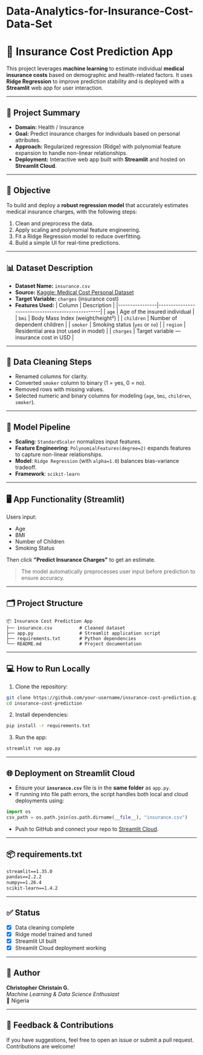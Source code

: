 # Data-Analytics-for-Insurance-Cost-Data-Set


# 💼 Insurance Cost Prediction App

This project leverages **machine learning** to estimate individual **medical insurance costs** based on demographic and health-related factors. It uses **Ridge Regression** to improve prediction stability and is deployed with a **Streamlit** web app for user interaction.

---

## 📘 Project Summary

- **Domain:** Health / Insurance
- **Goal:** Predict insurance charges for individuals based on personal attributes.
- **Approach:** Regularized regression (Ridge) with polynomial feature expansion to handle non-linear relationships.
- **Deployment:** Interactive web app built with **Streamlit** and hosted on **Streamlit Cloud**.

---

## 🧠 Objective

To build and deploy a **robust regression model** that accurately estimates medical insurance charges, with the following steps:

1. Clean and preprocess the data.
2. Apply scaling and polynomial feature engineering.
3. Fit a Ridge Regression model to reduce overfitting.
4. Build a simple UI for real-time predictions.

---

## 📊 Dataset Description

- **Dataset Name:** `insurance.csv`
- **Source:** [Kaggle: Medical Cost Personal Dataset](https://www.kaggle.com/datasets/mirichoi0218/insurance)
- **Target Variable:** `charges` (insurance cost)
- **Features Used:**
  | Column         | Description                                      |
  |----------------|--------------------------------------------------|
  | `age`          | Age of the insured individual                    |
  | `bmi`          | Body Mass Index (weight/height²)                 |
  | `children`     | Number of dependent children                     |
  | `smoker`       | Smoking status (`yes` or `no`)                   |
  | `region`       | Residential area (not used in model)             |
  | `charges`      | Target variable — insurance cost in USD          |

---

## 🧹 Data Cleaning Steps

- Renamed columns for clarity.
- Converted `smoker` column to binary (1 = yes, 0 = no).
- Removed rows with missing values.
- Selected numeric and binary columns for modeling (`age`, `bmi`, `children`, `smoker`).

---

## 🧪 Model Pipeline

- **Scaling**: `StandardScaler` normalizes input features.
- **Feature Engineering**: `PolynomialFeatures(degree=2)` expands features to capture non-linear relationships.
- **Model**: `Ridge Regression` (with `alpha=1.0`) balances bias-variance tradeoff.
- **Framework**: `scikit-learn`

---

## 🖥 App Functionality (Streamlit)

Users input:

- Age
- BMI
- Number of Children
- Smoking Status

Then click **"Predict Insurance Charges"** to get an estimate.

> The model automatically preprocesses user input before prediction to ensure accuracy.

---

## 🗂 Project Structure

```
📦 Insurance Cost Prediction App
├── insurance.csv          # Cleaned dataset
├── app.py                 # Streamlit application script
├── requirements.txt       # Python dependencies
└── README.md              # Project documentation
```

---

## 💻 How to Run Locally

1. Clone the repository:

```bash
git clone https://github.com/your-username/insurance-cost-prediction.git
cd insurance-cost-prediction
```

2. Install dependencies:

```bash
pip install -r requirements.txt
```

3. Run the app:

```bash
streamlit run app.py
```

---

## 🌐 Deployment on Streamlit Cloud

- Ensure your **`insurance.csv`** file is in the **same folder** as `app.py`.
- If running into file path errors, the script handles both local and cloud deployments using:

```python
import os
csv_path = os.path.join(os.path.dirname(__file__), "insurance.csv")
```

- Push to GitHub and connect your repo to [Streamlit Cloud](https://streamlit.io/cloud).

---

## 📦 requirements.txt

```txt
streamlit==1.35.0
pandas==2.2.2
numpy==1.26.4
scikit-learn==1.4.2
```

---

## ✅ Status

- [x] Data cleaning complete  
- [x] Ridge model trained and tuned  
- [x] Streamlit UI built  
- [x] Streamlit Cloud deployment working

---

## 👤 Author

**Christopher Christain G.**  
*Machine Learning & Data Science Enthusiast*  
📍 Nigeria

---

## 💬 Feedback & Contributions

If you have suggestions, feel free to open an issue or submit a pull request. Contributions are welcome!
